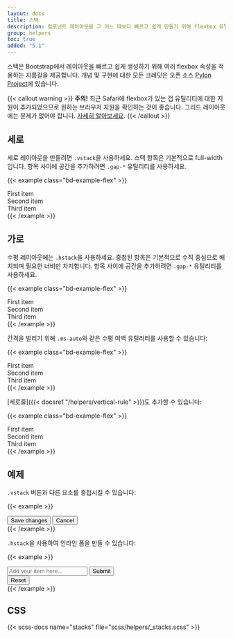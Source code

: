 ```yaml
---
layout: docs
title: 스택
description: 컴포넌트 레이아웃을 그 어느 때보다 빠르고 쉽게 만들기 위해 flexbox 유틸리티를 기반으로 하는 약칭 도우미입니다.
group: helpers
toc: true
added: "5.1"
---
```


스택은 Bootstrap에서 레이아웃을 빠르고 쉽게 생성하기 위해 여러 flexbox 속성을 적용하는 지름길을 제공합니다. 개념 및 구현에 대한 모든 크레딧은 오픈 소스 [Pylon Project](https://almonk.github.io/pylon/)에 있습니다.

{{< callout warning >}}
**주의!** 최근 Safari에 flexbox가 있는 갭 유틸리티에 대한 지원이 추가되었으므로 원하는 브라우저 지원을 확인하는 것이 좋습니다. 그리드 레이아웃에는 문제가 없어야 합니다. [자세히 알아보세요](https://caniuse.com/flexbox-gap).
{{< /callout >}}

## 세로

세로 레이아웃을 만들려면 `.vstack`을 사용하세요. 스택 항목은 기본적으로 full-width입니다. 항목 사이에 공간을 추가하려면 `.gap-*` 유틸리티를 사용하세요.

{{< example class="bd-example-flex" >}}
<div class="vstack gap-3">
  <div class="p-2">First item</div>
  <div class="p-2">Second item</div>
  <div class="p-2">Third item</div>
</div>
{{< /example >}}

## 가로

수평 레이아웃에는 `.hstack`을 사용하세요. 중첩된 항목은 기본적으로 수직 중심으로 배치되며 필요한 너비만 차지합니다. 항목 사이에 공간을 추가하려면 `.gap-*` 유틸리티를 사용하세요.

{{< example class="bd-example-flex" >}}
<div class="hstack gap-3">
  <div class="p-2">First item</div>
  <div class="p-2">Second item</div>
  <div class="p-2">Third item</div>
</div>
{{< /example >}}

간격을 벌리기 위해 `.ms-auto`와 같은 수평 여백 유틸리티를 사용할 수 있습니다:

{{< example class="bd-example-flex" >}}
<div class="hstack gap-3">
  <div class="p-2">First item</div>
  <div class="p-2 ms-auto">Second item</div>
  <div class="p-2">Third item</div>
</div>
{{< /example >}}

[세로줄]({{< docsref "/helpers/vertical-rule" >}})도 추가할 수 있습니다:

{{< example class="bd-example-flex" >}}
<div class="hstack gap-3">
  <div class="p-2">First item</div>
  <div class="p-2 ms-auto">Second item</div>
  <div class="vr"></div>
  <div class="p-2">Third item</div>
</div>
{{< /example >}}

## 예제

`.vstack` 버튼과 다른 요소를 중첩시킬 수 있습니다:

{{< example >}}
<div class="vstack gap-2 col-md-5 mx-auto">
  <button type="button" class="btn btn-secondary">Save changes</button>
  <button type="button" class="btn btn-outline-secondary">Cancel</button>
</div>
{{< /example >}}

`.hstack`을 사용하여 인라인 폼을 만들 수 있습니다:

{{< example >}}
<div class="hstack gap-3">
  <input class="form-control me-auto" type="text" placeholder="Add your item here..." aria-label="Add your item here...">
  <button type="button" class="btn btn-secondary">Submit</button>
  <div class="vr"></div>
  <button type="button" class="btn btn-outline-danger">Reset</button>
</div>
{{< /example >}}

## CSS

{{< scss-docs name="stacks" file="scss/helpers/_stacks.scss" >}}
